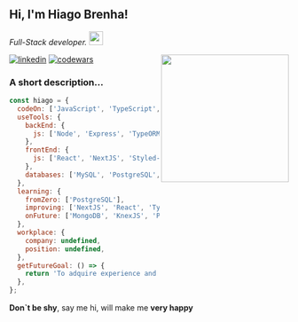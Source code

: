 
## Hi, I'm Hiago Brenha!
*Full-Stack developer.* <img width="25" heigth="25" src="https://media.giphy.com/media/IauL6LvGNlT3ffhcqq/giphy.gif">

<img width="230" height="230" align="right" src="https://media.giphy.com/media/kBrSH5C4ps9nyNDo4S/giphy.gif">

[![linkedin](https://img.shields.io/badge/linkedin-0A66C2?style=for-the-badge&logo=linkedin&logoColor=white)](https://www.linkedin.com/in/hiago-brenha/)
[![codewars](https://www.codewars.com/users/Hiago75/badges/micro)](https://www.codewars.com/users/Hiago75)
### A short description...

```javascript
const hiago = {
  codeOn: ['JavaScript', 'TypeScript', 'HTML', 'CSS'],
  useTools: {
    backEnd: {
      js: ['Node', 'Express', 'TypeORM'],
    },
    frontEnd: {
      js: ['React', 'NextJS', 'Styled-Components'],
    },
    databases: ['MySQL', 'PostgreSQL', 'SQLite'],
  },
  learning: {
    fromZero: ['PostgreSQL'],
    improving: ['NextJS', 'React', 'TypeORM', 'SQL DBs'],
    onFuture: ['MongoDB', 'KnexJS', 'Prisma 2', 'GraphQL', 'NestJS', 'Python'],
  },
  workplace: {
    company: undefined,
    position: undefined,
  },
  getFutureGoal: () => {
    return 'To adquire experience and contribute to open source';
  },
};
```

**Don`t be shy**, say me hi, will make me **very happy** <img width="15" height="15" src="https://media.giphy.com/media/3MiRbGdIsX2z0BNQhB/giphy.gif">

  


